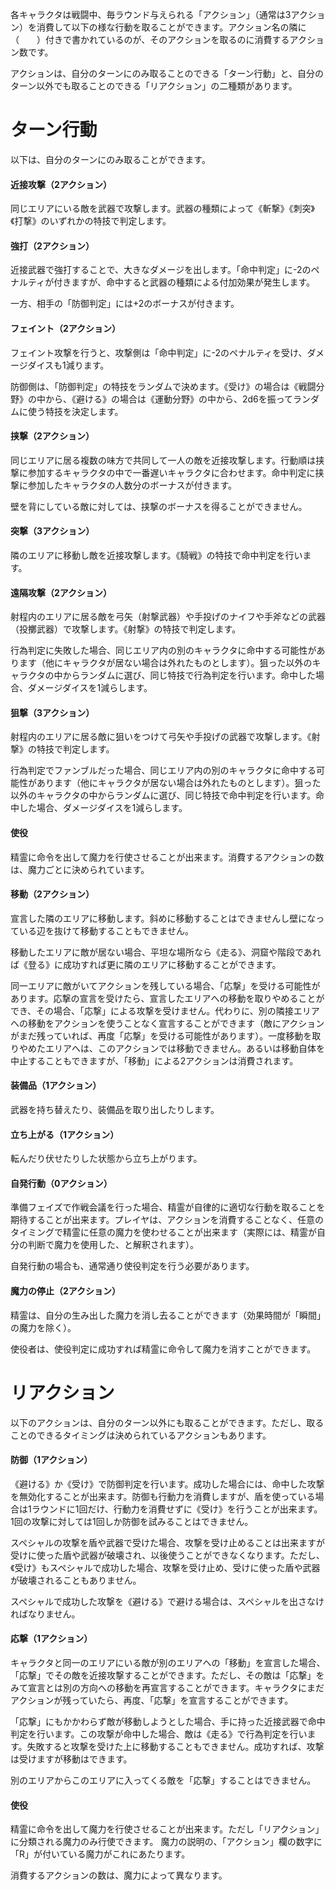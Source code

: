 各キャラクタは戦闘中、毎ラウンド与えられる「アクション」（通常は3アクション）を消費して以下の様な行動を取ることができます。アクション名の隣に（　　）付きで書かれているのが、そのアクションを取るのに消費するアクション数です。

アクションは、自分のターンにのみ取ることのできる「ターン行動」と、自分のターン以外でも取ることのできる「リアクション」の二種類があります。

# ターン行動

以下は、自分のターンにのみ取ることができます。

#### 近接攻撃（2アクション）

同じエリアにいる敵を武器で攻撃します。武器の種類によって《斬撃》《刺突》《打撃》のいずれかの特技で判定します。

#### 強打（2アクション）

近接武器で強打することで、大きなダメージを出します。「命中判定」に-2のペナルティが付きますが、命中すると武器の種類による付加効果が発生します。

一方、相手の「防御判定」には+2のボーナスが付きます。

#### フェイント（2アクション）

フェイント攻撃を行うと、攻撃側は「命中判定」に-2のペナルティを受け、ダメージダイスも1減ります。

防御側は、「防御判定」の特技をランダムで決めます。《受け》の場合は《戦闘分野》の中から、《避ける》の場合は《運動分野》の中から、2d6を振ってランダムに使う特技を決定します。

#### 挟撃（2アクション）

同じエリアに居る複数の味方で共同して一人の敵を近接攻撃します。行動順は挟撃に参加するキャラクタの中で一番遅いキャラクタに合わせます。命中判定に挟撃に参加したキャラクタの人数分のボーナスが付きます。

壁を背にしている敵に対しては、挟撃のボーナスを得ることができません。

#### 突撃（3アクション）

隣のエリアに移動し敵を近接攻撃します。《騎戦》の特技で命中判定を行います。

#### 遠隔攻撃（2アクション）

射程内のエリアに居る敵を弓矢（射撃武器）や手投げのナイフや手斧などの武器（投擲武器）で攻撃します。《射撃》の特技で判定します。

行為判定に失敗した場合、同じエリア内の別のキャラクタに命中する可能性があります（他にキャラクタが居ない場合は外れたものとします）。狙った以外のキャラクタの中からランダムに選び、同じ特技で行為判定を行います。命中した場合、ダメージダイスを1減らします。

#### 狙撃（3アクション）

射程内のエリアに居る敵に狙いをつけて弓矢や手投げの武器で攻撃します。《射撃》の特技で判定します。

行為判定でファンブルだった場合、同じエリア内の別のキャラクタに命中する可能性があります（他にキャラクタが居ない場合は外れたものとします）。狙った以外のキャラクタの中からランダムに選び、同じ特技で命中判定を行います。命中した場合、ダメージダイスを1減らします。

#### 使役

精霊に命令を出して魔力を行使させることが出来ます。消費するアクションの数は、魔力ごとに決められています。

#### 移動（2アクション）

宣言した隣のエリアに移動します。斜めに移動することはできませんし壁になっている辺を抜けて移動することもできません。

移動したエリアに敵が居ない場合、平坦な場所なら《走る》、洞窟や階段であれば《登る》に成功すれば更に隣のエリアに移動することができます。

同一エリアに敵がいてアクションを残している場合、「応撃」を受ける可能性があります。応撃の宣言を受けたら、宣言したエリアへの移動を取りやめることができ、その場合、「応撃」による攻撃を受けません。代わりに、別の隣接エリアへの移動をアクションを使うことなく宣言することができます（敵にアクションがまだ残っていれば、再度「応撃」を受ける可能性があります）。一度移動を取りやめたエリアへは、このアクションでは移動できません。あるいは移動自体を中止することもできますが、「移動」による2アクションは消費されます。

#### 装備品（1アクション）

武器を持ち替えたり、装備品を取り出したりします。

#### 立ち上がる（1アクション）

転んだり伏せたりした状態から立ち上がります。

#### 自発行動（0アクション）

準備フェイズで作戦会議を行った場合、精霊が自律的に適切な行動を取ることを期待することが出来ます。プレイヤは、アクションを消費することなく、任意のタイミングで精霊に任意の魔力を使わせることが出来ます（実際には、精霊が自分の判断で魔力を使用した、と解釈されます）。

自発行動の場合も、通常通り使役判定を行う必要があります。

#### 魔力の停止（2アクション）

精霊は、自分の生み出した魔力を消し去ることができます（効果時間が「瞬間」の魔力を除く）。

使役者は、使役判定に成功すれば精霊に命令して魔力を消すことができます。

# リアクション

以下のアクションは、自分のターン以外にも取ることができます。ただし、取ることのできるタイミングは決められているアクションもあります。

#### 防御（1アクション）

《避ける》か《受け》で防御判定を行います。成功した場合には、命中した攻撃を無効化することが出来ます。防御も行動力を消費しますが、盾を使っている場合は1ラウンドに1回だけ、行動力を消費せずに《受け》を行うことが出来ます。1回の攻撃に対しては1回しか防御を試みることはできません。

スペシャルの攻撃を盾や武器で受けた場合、攻撃を受け止めることは出来ますが受けに使った盾や武器が破壊され、以後使うことができなくなります。ただし、《受け》もスペシャルで成功した場合、攻撃を受け止め、受けに使った盾や武器が破壊されることもありません。

スペシャルで成功した攻撃を《避ける》で避ける場合は、スペシャルを出さなければなりません。

#### 応撃（1アクション）

キャラクタと同一のエリアにいる敵が別のエリアへの「移動」を宣言した場合、「応撃」でその敵を近接攻撃することができます。ただし、その敵は「応撃」をみて宣言とは別の方向への移動を再宣言することができます。キャラクタにまだアクションが残っていたら、再度、「応撃」を宣言することができます。

「応撃」にもかかわらず敵が移動しようとした場合、手に持った近接武器で命中判定を行います。この攻撃が命中した場合、敵は《走る》で行為判定を行います。失敗すると攻撃を受けた上に移動することもできません。成功すれば、攻撃は受けますが移動はできます。

別のエリアからこのエリアに入ってくる敵を「応撃」することはできません。

#### 使役

精霊に命令を出して魔力を行使させることが出来ます。ただし「リアクション」に分類される魔力のみ行使できます。
魔力の説明の、「アクション」欄の数字に「R」が付いている魔力がこれにあたります。

消費するアクションの数は、魔力によって異なります。

